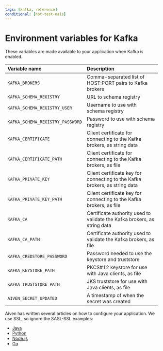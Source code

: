 ```yaml
---
tags: [kafka, reference]
conditional: [not-test-nais]
---
```


# Environment variables for Kafka

These variables are made available to your application when Kafka is enabled.

| Variable name                    | Description                                                                |
|:---------------------------------|:---------------------------------------------------------------------------|
| `KAFKA_BROKERS`                  | Comma-separated list of HOST:PORT pairs to Kafka brokers                   |
| `KAFKA_SCHEMA_REGISTRY`          | URL to schema registry                                                     |
| `KAFKA_SCHEMA_REGISTRY_USER`     | Username to use with schema registry                                       |
| `KAFKA_SCHEMA_REGISTRY_PASSWORD` | Password to use with schema registry                                       |
| `KAFKA_CERTIFICATE`              | Client certificate for connecting to the Kafka brokers, as string data     |
| `KAFKA_CERTIFICATE_PATH`         | Client certificate for connecting to the Kafka brokers, as file            |
| `KAFKA_PRIVATE_KEY`              | Client certificate key for connecting to the Kafka brokers, as string data |
| `KAFKA_PRIVATE_KEY_PATH`         | Client certificate key for connecting to the Kafka brokers, as file        |
| `KAFKA_CA`                       | Certificate authority used to validate the Kafka brokers, as string data   |
| `KAFKA_CA_PATH`                  | Certificate authority used to validate the Kafka brokers, as file          |
| `KAFKA_CREDSTORE_PASSWORD`       | Password needed to use the keystore and truststore                         |
| `KAFKA_KEYSTORE_PATH`            | PKCS\#12 keystore for use with Java clients, as file                       |
| `KAFKA_TRUSTSTORE_PATH`          | JKS truststore for use with Java clients, as file                          |
| `AIVEN_SECRET_UPDATED`           | A timestamp of when the secret was created                                 |

Aiven has written several articles on how to configure your application.
We use SSL, so ignore the SASL-SSL examples:

- [Java](https://aiven.io/docs/products/kafka/howto/connect-with-java)
- [Python](https://aiven.io/docs/products/kafka/howto/connect-with-python)
- [Node.js](https://aiven.io/docs/products/kafka/howto/connect-with-nodejs)
- [Go](https://aiven.io/docs/products/kafka/howto/connect-with-go)
